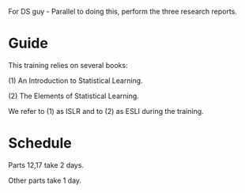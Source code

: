 For DS guy - Parallel to doing this, perform the three research reports.

# Guide

This training relies on several books:

(1) An Introduction to Statistical Learning.

(2) The Elements of Statistical Learning.

We refer to (1) as ISLR and to (2) as ESLI during the training.

# Schedule

Parts 12,17 take 2 days.

Other parts take 1 day.
